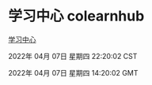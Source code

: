 # 学习中心 colearnhub
[学习中心](http://:56308/colearnhub/)

2022年 04月 07日 星期四 22:20:02 CST

2022年 04月 07日 星期四 14:20:02 GMT
